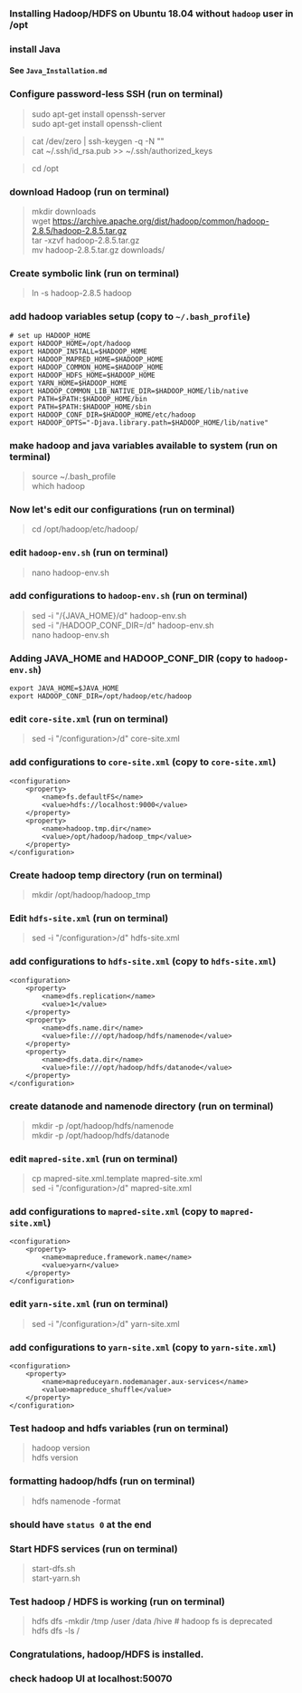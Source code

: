 ### Installing Hadoop/HDFS on Ubuntu 18.04 without `hadoop` user in /opt

### install Java
#### See `Java_Installation.md`

### Configure password-less SSH (run on terminal)
> sudo apt-get install openssh-server <br>
> sudo apt-get install openssh-client <br>

> cat /dev/zero | ssh-keygen -q -N "" <br>
> cat ~/.ssh/id_rsa.pub >> ~/.ssh/authorized_keys <br>

> cd /opt


### download Hadoop (run on terminal)
> mkdir downloads <br>
> wget https://archive.apache.org/dist/hadoop/common/hadoop-2.8.5/hadoop-2.8.5.tar.gz <br>
> tar -xzvf hadoop-2.8.5.tar.gz <br>
> mv hadoop-2.8.5.tar.gz downloads/


### Create symbolic link (run on terminal)
> ln -s hadoop-2.8.5 hadoop


### add hadoop variables setup (copy to `~/.bash_profile`)
    # set up HADOOP_HOME
    export HADOOP_HOME=/opt/hadoop
    export HADOOP_INSTALL=$HADOOP_HOME
    export HADOOP_MAPRED_HOME=$HADOOP_HOME
    export HADOOP_COMMON_HOME=$HADOOP_HOME
    export HADOOP_HDFS_HOME=$HADOOP_HOME
    export YARN_HOME=$HADOOP_HOME
    export HADOOP_COMMON_LIB_NATIVE_DIR=$HADOOP_HOME/lib/native
    export PATH=$PATH:$HADOOP_HOME/bin
    export PATH=$PATH:$HADOOP_HOME/sbin
    export HADOOP_CONF_DIR=$HADOOP_HOME/etc/hadoop
    export HADOOP_OPTS="-Djava.library.path=$HADOOP_HOME/lib/native"
 

### make hadoop and java variables available to system (run on terminal)
> source ~/.bash_profile  <br>
> which hadoop

### Now let's edit our configurations (run on terminal)
> cd /opt/hadoop/etc/hadoop/

### edit `hadoop-env.sh` (run on terminal)
> nano hadoop-env.sh

### add configurations to `hadoop-env.sh` (run on terminal)
> sed -i "/{JAVA_HOME}/d"  hadoop-env.sh  <br>
> sed -i "/HADOOP_CONF_DIR=/d"  hadoop-env.sh <br>
> nano hadoop-env.sh

### Adding JAVA_HOME and HADOOP_CONF_DIR (copy to `hadoop-env.sh`)
    export JAVA_HOME=$JAVA_HOME
    export HADOOP_CONF_DIR=/opt/hadoop/etc/hadoop


### edit `core-site.xml` (run on terminal)
> sed -i "/configuration>/d" core-site.xml

### add configurations to `core-site.xml` (copy to `core-site.xml`)
    <configuration>
        <property>
            <name>fs.defaultFS</name>
            <value>hdfs://localhost:9000</value>
        </property>
        <property>
            <name>hadoop.tmp.dir</name>
            <value>/opt/hadoop/hadoop_tmp</value>
        </property>
    </configuration>


### Create hadoop temp directory (run on terminal)
> mkdir /opt/hadoop/hadoop_tmp

### Edit `hdfs-site.xml` (run on terminal)
> sed -i "/configuration>/d" hdfs-site.xml

### add configurations to `hdfs-site.xml` (copy to `hdfs-site.xml`)
    <configuration>
        <property>
            <name>dfs.replication</name>
            <value>1</value>
        </property>
        <property>
            <name>dfs.name.dir</name>
            <value>file:///opt/hadoop/hdfs/namenode</value>
        </property>
        <property>
            <name>dfs.data.dir</name>
            <value>file:///opt/hadoop/hdfs/datanode</value>
        </property>
    </configuration>


### create datanode and namenode directory (run on terminal)
> mkdir -p /opt/hadoop/hdfs/namenode <br>
> mkdir -p /opt/hadoop/hdfs/datanode


### edit `mapred-site.xml` (run on terminal)
> cp mapred-site.xml.template mapred-site.xml <br>
> sed -i "/configuration>/d" mapred-site.xml

### add configurations to `mapred-site.xml` (copy to `mapred-site.xml`)
    <configuration>
        <property>
            <name>mapreduce.framework.name</name>
            <value>yarn</value>
        </property>
    </configuration>


### edit `yarn-site.xml`  (run on terminal)
> sed -i "/configuration>/d" yarn-site.xml

### add configurations to `yarn-site.xml` (copy to `yarn-site.xml`)
    <configuration>
        <property>
            <name>mapreduceyarn.nodemanager.aux-services</name>
            <value>mapreduce_shuffle</value>
        </property>
    </configuration>

### Test hadoop and hdfs variables (run on terminal)
> hadoop version <br>
> hdfs version

### formatting hadoop/hdfs (run on terminal)
> hdfs namenode -format
### should have `status 0` at the end

### Start HDFS services (run on terminal)
> start-dfs.sh <br>
> start-yarn.sh

### Test hadoop / HDFS is working (run on terminal)
> hdfs dfs -mkdir /tmp /user /data /hive # hadoop fs is deprecated <br>
> hdfs dfs -ls /

### Congratulations, hadoop/HDFS is installed.
### check hadoop UI at localhost:50070